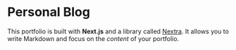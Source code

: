 # Personal Blog

This portfolio is built with **Next.js** and a library called [Nextra](https://nextra.vercel.app/). It allows you to write Markdown and focus on the _content_ of your portfolio. 
